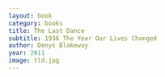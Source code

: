 ```yaml
---
layout: book
category: books
title: The Last Dance
subtitle: 1936 The Year Our Lives Changed
author: Denys Blakeway
year: 2011
image: tld.jpg
---
```

